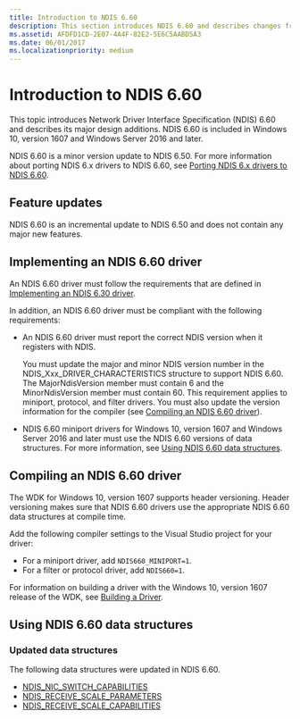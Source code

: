 ```yaml
---
title: Introduction to NDIS 6.60
description: This section introduces NDIS 6.60 and describes changes from NDIS 6.50. NDIS 6.60 is included in Windows 10, version 1607 and Windows Server 2016 and later.
ms.assetid: AFDFD1CD-2E07-4A4F-82E2-5E6C5AABD5A3
ms.date: 06/01/2017
ms.localizationpriority: medium
---
```


# Introduction to NDIS 6.60

This topic introduces Network Driver Interface Specification (NDIS) 6.60 and describes its major design additions. NDIS 6.60 is included in Windows 10, version 1607 and Windows Server 2016 and later.

NDIS 6.60 is a minor version update to NDIS 6.50. For more information about porting NDIS 6.x drivers to NDIS 6.60, see [Porting NDIS 6.x drivers to NDIS 6.60](porting-ndis-6-x-drivers-to-ndis-6-60.md).

## Feature updates

NDIS 6.60 is an incremental update to NDIS 6.50 and does not contain any major new features.

## Implementing an NDIS 6.60 driver

An NDIS 6.60 driver must follow the requirements that are defined in [Implementing an NDIS 6.30 driver](implementing-an-ndis-6-30-driver.md).

In addition, an NDIS 6.60 driver must be compliant with the following requirements:

- An NDIS 6.60 driver must report the correct NDIS version when it registers with NDIS.
   
   You must update the major and minor NDIS version number in the NDIS_Xxx_DRIVER_CHARACTERISTICS structure to support NDIS 6.60. The MajorNdisVersion member must contain 6 and the MinorNdisVersion member must contain 60. This requirement applies to miniport, protocol, and filter drivers. You must also update the version information for the compiler (see [Compiling an NDIS 6.60 driver](#compiling-an-ndis-660-driver)).

- NDIS 6.60 miniport drivers for Windows 10, version 1607 and Windows Server 2016 and later must use the NDIS 6.60 versions of data structures. For more information, see [Using NDIS 6.60 data structures](#using-ndis-660-data-structures).

## Compiling an NDIS 6.60 driver

The WDK for Windows 10, version 1607 supports header versioning. Header versioning makes sure that NDIS 6.60 drivers use the appropriate NDIS 6.60 data structures at compile time.

Add the following compiler settings to the Visual Studio project for your driver:

- For a miniport driver, add ```NDIS660_MINIPORT=1```.
- For a filter or protocol driver, add ```NDIS660=1```.

For information on building a driver with the Windows 10, version 1607 release of the WDK, see [Building a Driver](../develop/building-a-driver.md).

## Using NDIS 6.60 data structures

### Updated data structures

The following data structures were updated in NDIS 6.60.

- [NDIS_NIC_SWITCH_CAPABILITIES](/windows-hardware/drivers/ddi/ntddndis/ns-ntddndis-_ndis_nic_switch_capabilities)
- [NDIS_RECEIVE_SCALE_PARAMETERS](/windows-hardware/drivers/ddi/ntddndis/ns-ntddndis-_ndis_receive_scale_parameters)
- [NDIS_RECEIVE_SCALE_CAPABILITIES](/windows-hardware/drivers/ddi/ntddndis/ns-ntddndis-_ndis_receive_scale_capabilities)